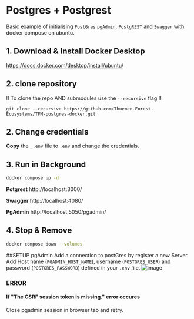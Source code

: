 # Postgres + Postgrest
Basic example of initialising ```PostGres``` ```pgAdmin```, ```PostgREST``` and ```Swagger``` with docker compose on ubuntu.

## 1. Download & Install Docker Desktop

https://docs.docker.com/desktop/install/ubuntu/

## 2. clone repository
!! To clone the repo AND submodules use the ```--recursive``` flag !!
```
git clone --recursive https://github.com/Thuenen-Forest-Ecosystems/TFM-postgres-docker.git
```

## 2. Change credentials
**Copy** the ```_.env``` file to ```.env``` and change the credentials.

## 3. Run in Background

```bash
docker compose up -d
```

**Potgrest**
http://localhost:3000/

**Swagger**
http://localhost:4080/

**PgAdmin**
http://localhost:5050/pgadmin/


## 4. Stop & Remove

```bash
docker compose down --volumes
```

##SETUP pgAdmin
Add a connection to postGres by register a new Server. Add Host name (```PGADMIN_HOST_NAME```), username (```POSTGRES_USER```) and password (```POSTGRES_PASSWORD```) defined in your ```.env``` file.
![image](https://github.com/Thuenen-Forest-Ecosystems/TFM-postgres-docker/assets/11278402/a0d44a13-6dea-4071-928c-26f0c7ccc4fb)


### ERROR
#### If "The CSRF session token is missing." error occures
Close pgadmin session in browser tab and retry.
